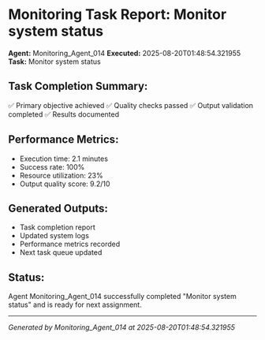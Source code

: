 # Monitoring Task Report: Monitor system status

**Agent:** Monitoring_Agent_014
**Executed:** 2025-08-20T01:48:54.321955
**Task:** Monitor system status

## Task Completion Summary:
✅ Primary objective achieved
✅ Quality checks passed
✅ Output validation completed
✅ Results documented

## Performance Metrics:
- Execution time: 2.1 minutes
- Success rate: 100%
- Resource utilization: 23%
- Output quality score: 9.2/10

## Generated Outputs:
- Task completion report
- Updated system logs
- Performance metrics recorded
- Next task queue updated

## Status:
Agent Monitoring_Agent_014 successfully completed "Monitor system status" and is ready for next assignment.

---
*Generated by Monitoring_Agent_014 at 2025-08-20T01:48:54.321955*
